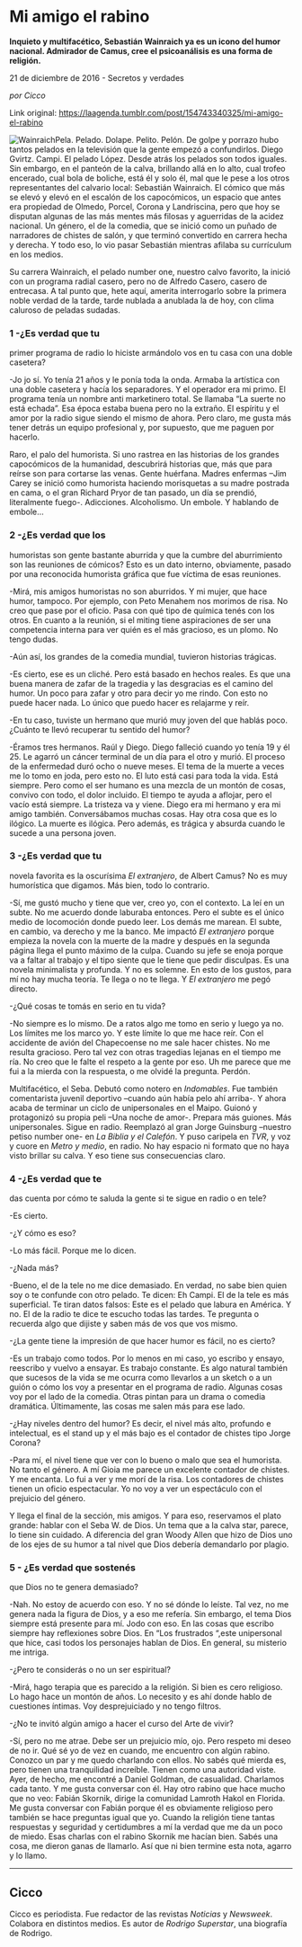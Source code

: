 # Mi amigo el rabino

**Inquieto y multifacético, Sebastián Wainraich ya es un icono del humor nacional. Admirador de Camus, cree el psicoanálisis es una forma de religión.**

21 de diciembre de 2016 - Secretos y verdades

_por Cicco_

Link original: https://laagenda.tumblr.com/post/154743340325/mi-amigo-el-rabino

![Wainraich](https://64.media.tumblr.com/2e0f797fb206a757ec1959a644904de8/tumblr_inline_pjzxc4AxvM1t6q87u_500.jpg)Pela. Pelado.
Dolape. Pelito. Pelón. De golpe y porrazo hubo tantos pelados en la
televisión que la gente empezó a confundirlos. Diego Gvirtz. Campi.
El pelado López. Desde atrás los pelados son todos iguales. Sin
embargo, en el panteón de la calva, brillando allá en lo alto, cual
trofeo encerado, cual bola de boliche, está él y solo él, mal que
le pese a los otros representantes del calvario local: Sebastián
Wainraich. El cómico que más se elevó y elevó en el escalón de
los capocómicos, un espacio que antes era propiedad de Olmedo,
Porcel, Corona y Landriscina, pero que hoy se disputan algunas de las
más mentes más filosas y aguerridas de la acidez nacional. Un
género, el de la comedia, que se inició como un puñado de
narradores de chistes de salón, y que terminó convertido en carrera
hecha y derecha. Y todo eso, lo vio pasar Sebastián mientras afilaba
su currículum en los medios.

Su carrera
Wainraich, el pelado number one, nuestro calvo favorito, la inició
con un programa radial casero, pero no de Alfredo Casero, casero de
entrecasa. A tal punto que, hete aquí, amerita interrogarlo sobre la
primera noble verdad de la tarde, tarde nublada a anublada la de hoy,
con clima caluroso de peladas sudadas.  


### 1 -¿Es verdad que tu
primer programa de radio lo hiciste armándolo vos en tu casa con una
doble casetera?

-Jo jo sí. Yo tenía
21 años y le ponía toda la onda. Armaba la artística con una doble
casetera y hacía los separadores. Y el operador era mi primo. El
programa tenía un nombre anti marketinero total. Se llamaba “La
suerte no está echada”.  Esa época estaba buena pero no la
extraño. El espíritu y el amor por la radio sigue siendo el mismo
de ahora. Pero claro, me gusta más tener detrás un equipo
profesional y, por supuesto, que me paguen por hacerlo. 


Raro, el palo del
humorista. Si uno rastrea en las historias de los grandes capocómicos
de la humanidad, descubrirá historias que, más que para reírse son
para cortarse las venas. Gente huérfana. Madres enfermas –Jim
Carey se inició como humorista haciendo morisquetas a su madre
postrada en cama, o el gran Richard Pryor de tan pasado, un día se
prendió, literalmente fuego-. Adicciones. Alcoholismo. Un embole. Y
hablando de embole…

### 2 -¿Es verdad que los
humoristas son gente bastante aburrida y que la cumbre del
aburrimiento son las reuniones de cómicos? Esto es un dato interno,
obviamente, pasado por una reconocida humorista gráfica que fue
víctima de esas reuniones.

-Mirá, mis amigos
humoristas no son aburridos. Y mi mujer, que hace humor, tampoco. Por
ejemplo, con Peto Menahem nos morimos de risa. No creo que pase por
el oficio. Pasa con qué tipo de química tenés con los otros. En
cuanto a la reunión, si el miting tiene aspiraciones de ser una
competencia interna para ver quién es el más gracioso, es un plomo.
No tengo dudas. 


-Aún así, los
grandes de la comedia mundial, tuvieron historias trágicas. 


-Es cierto, ese es
un cliché. Pero está basado en hechos reales. Es que una buena
manera de zafar de la tragedia y las desgracias es el camino del
humor. Un poco para zafar y otro para decir yo me rindo. Con esto no
puede hacer nada. Lo único que puedo hacer es relajarme y reír.

-En tu caso, tuviste
un hermano que murió muy joven del que hablás poco. ¿Cuánto te
llevó recuperar tu sentido del humor?

-Éramos tres
hermanos. Raúl y Diego. Diego falleció cuando yo tenía 19 y él
25. Le agarró un cáncer terminal de un día para el otro y murió.
El proceso de la enfermedad duró ocho o nueve meses. El tema de la
muerte a veces me lo tomo en joda, pero esto no. El luto está casi
para toda la vida. Está siempre. Pero como el ser humano es una
mezcla de un montón de cosas, convivo con todo, el dolor incluido.
El tiempo te ayuda a aflojar, pero el vacío está siempre. La
tristeza va y viene. Diego era mi hermano y era mi amigo también.
Conversábamos muchas cosas. Hay otra cosa que es lo ilógico. La
muerte es ilógica. Pero además, es trágica y absurda cuando le
sucede a una persona joven. 


### 3 -¿Es verdad que tu
novela favorita es la oscurísima *El
extranjero*, de Albert Camus? No es muy
humorística que digamos. Más bien, todo lo contrario.

-Sí, me gustó
mucho y tiene que ver, creo yo, con el contexto. La leí en un subte.
No me acuerdo donde laburaba entonces. Pero el subte es el único
medio de locomoción donde puedo leer. Los demás me marean. El
subte, en cambio, va derecho y me la banco. Me impactó *El
extranjero* porque empieza la novela con
la muerte de la madre y después en la segunda página llega el punto
máximo de la culpa. Cuando su jefe se enoja porque va a faltar al
trabajo y el tipo siente que le tiene que pedir disculpas. Es una
novela minimalista y profunda. Y no es solemne. En esto de los
gustos, para mí no hay mucha teoría. Te llega o no te llega. Y *El
extranjero* me pegó directo. 


-¿Qué cosas te
tomás en serio en tu vida?

-No siempre es lo
mismo. De a ratos algo me tomo en serio y luego ya no. Los límites
me los marco yo. Y este límite lo que me hace reír. Con el
accidente de avión del Chapecoense no me sale hacer chistes. No me
resulta gracioso. Pero tal vez con otras tragedias lejanas en el
tiempo me ría. No creo que le falte el respeto a la gente por eso.
Uh me parece que me fui a la mierda con la respuesta, o me olvidé la
pregunta. Perdón.

Multifacético, el
Seba. Debutó como notero en *Indomables*.
Fue también comentarista juvenil deportivo –cuando aún había
pelo ahí arriba-. Y ahora acaba de terminar un ciclo de
unipersonales en el Maipo. Guionó y protagonizó su propia peli –Una
noche de amor-. Prepara más guiones. Más unipersonales. Sigue en
radio. Reemplazó al gran Jorge Guinsburg –nuestro petiso number
one- en *La Biblia y el Calefón*.
Y puso caripela en *TVR*,
y voz y cuore en *Metro y medio*,
en radio. No hay espacio ni formato que no haya visto brillar su
calva. Y eso tiene sus consecuencias claro.

### 4 -¿Es verdad que te
das cuenta por cómo te saluda la gente si te sigue en radio o en
tele?

-Es cierto.

-¿Y cómo es eso?

-Lo más fácil.
Porque me lo dicen.

-¿Nada más?

-Bueno, el de la
tele no me dice demasiado. En verdad, no sabe bien quien soy o te
confunde con otro pelado. Te dicen: Eh Campi. El de la tele es más
superficial. Te tiran datos falsos: Este es el pelado que labura en
América. Y no. El de la radio te dice te escucho todas las tardes.
Te pregunta o recuerda algo que dijiste y saben más de vos que vos
mismo.

-¿La gente tiene la
impresión de que hacer humor es fácil, no es cierto? 


-Es un trabajo como
todos. Por lo menos en mi caso, yo escribo y ensayo, reescribo y
vuelvo a ensayar. Es trabajo constante. Es algo natural también que
sucesos de la vida se me ocurra como llevarlos a un sketch o a un
guión o cómo los voy a presentar en el programa de radio. Algunas
cosas voy por el lado de la comedia. Otras pintan para un drama o
comedia dramática. Últimamente, las cosas me salen más para ese
lado.

-¿Hay niveles
dentro del humor? Es decir, el nivel más alto, profundo e
intelectual, es el stand up y el más bajo es el contador de chistes
tipo Jorge Corona? 


-Para mí, el nivel
tiene que ver con lo bueno o malo que sea el humorista. No tanto el
género. A mí Gioia me parece un excelente contador de chistes. Y me
encanta. Lo fui a ver y me morí de la risa. Los contadores de
chistes tienen un oficio espectacular. Yo no voy a ver un espectáculo
con el prejuicio del género. 


  


Y llega el final de
la sección, mis amigos. Y para eso, reservamos el plato grande:
hablar con el Seba W. de Dios. Un tema que a la calva star, parece,
lo tiene sin cuidado. A diferencia del gran Woody Allen que hizo de
Dios uno de los ejes de su humor a tal nivel que Dios debería
demandarlo por plagio.

### 5 - ¿Es verdad que sostenés
que Dios no te genera demasiado?

-Nah. No estoy de
acuerdo con eso. Y no sé dónde lo leíste. Tal vez, no me genera
nada la figura de Dios, y a eso me refería. Sin embargo, el tema
Dios siempre está presente para mí. Jodo con eso. En las cosas que
escribo siempre hay reflexiones sobre Dios. En “Los frustrados
“,este unipersonal que hice, casi todos los personajes hablan de
Dios. En general, su misterio me intriga. 


-¿Pero te
considerás o no un ser espiritual?

-Mirá, hago terapia
que es parecido a la religión. Si bien es cero religioso. Lo hago
hace un montón de años. Lo necesito y es ahí donde hablo de
cuestiones íntimas. Voy desprejuiciado y no tengo filtros. 


-¿No te invitó
algún amigo a hacer el curso del Arte de vivir?

-Sí, pero no me
atrae. Debe ser un prejuicio mío, ojo. Pero respeto mi deseo de no
ir. Qué sé yo de vez en cuando, me encuentro con algún rabino.
Conozco un par y me quedo charlando con ellos. No sabés qué mierda
es, pero tienen una tranquilidad increíble. Tienen como una
autoridad viste. Ayer, de hecho, me encontré a Daniel Goldman, de
casualidad. Charlamos cada tanto. Y me gusta conversar con él. Hay
otro rabino que hace mucho que no veo: Fabián Skornik, dirige la
comunidad Lamroth Hakol  en Florida. Me gusta conversar con Fabián
porque él es obviamente religioso pero también se hace preguntas
igual que yo. Cuando la religión tiene tantas respuestas y seguridad
y certidumbres a mí la verdad que me da un poco de miedo. Esas
charlas con el rabino Skornik me hacían bien. Sabés una cosa, me
dieron ganas de llamarlo. Así que ni bien termine esta nota, agarro
y lo llamo. 




---

 Cicco
------

 Cicco es periodista. Fue redactor de las revistas *Noticias* y *Newsweek*. Colabora en distintos medios. Es autor de *Rodrigo Superstar*, una biografía de Rodrigo. 

